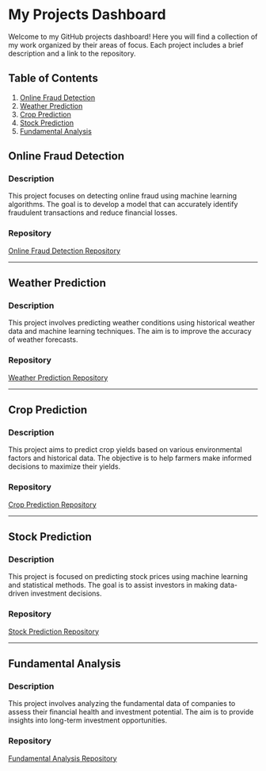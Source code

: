 # My Projects Dashboard

Welcome to my GitHub projects dashboard! Here you will find a collection of my work organized by their areas of focus. Each project includes a brief description and a link to the repository.

## Table of Contents
1. [Online Fraud Detection](https://github.com/atharvaaa222/Online-Fraud)
2. [Weather Prediction](https://github.com/atharvaaa222/Weather-Prediction)
3. [Crop Prediction](https://github.com/atharvaaa222/Crop-Prediction)
4. [Stock Prediction](https://github.com/atharvaaa222/Stock-Prediction)
5. [Fundamental Analysis](https://github.com/atharvaaa222/Fundamental-analysis)

## Online Fraud Detection

### Description
This project focuses on detecting online fraud using machine learning algorithms. The goal is to develop a model that can accurately identify fraudulent transactions and reduce financial losses.

### Repository
[Online Fraud Detection Repository](https://github.com/atharvaaa222/Online-Fraud)

---

## Weather Prediction

### Description
This project involves predicting weather conditions using historical weather data and machine learning techniques. The aim is to improve the accuracy of weather forecasts.

### Repository
[Weather Prediction Repository](https://github.com/atharvaaa222/Weather-Prediction)

---

## Crop Prediction

### Description
This project aims to predict crop yields based on various environmental factors and historical data. The objective is to help farmers make informed decisions to maximize their yields.

### Repository
[Crop Prediction Repository](https://github.com/atharvaaa222/Crop-Prediction)

---

## Stock Prediction

### Description
This project is focused on predicting stock prices using machine learning and statistical methods. The goal is to assist investors in making data-driven investment decisions.

### Repository
[Stock Prediction Repository](https://github.com/atharvaaa222/Stock-Prediction)

---

## Fundamental Analysis

### Description
This project involves analyzing the fundamental data of companies to assess their financial health and investment potential. The aim is to provide insights into long-term investment opportunities.

### Repository
[Fundamental Analysis Repository](https://github.com/atharvaaa222/Fundamental-analysis)

